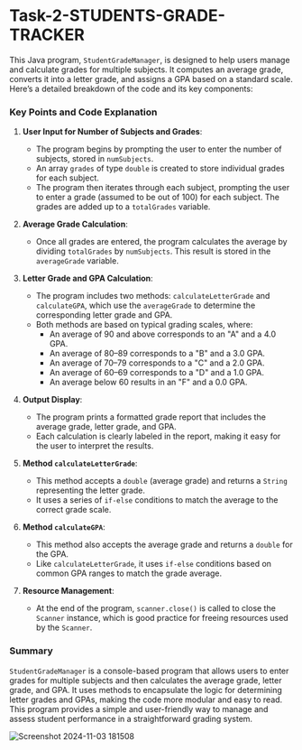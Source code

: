 # Task-2-STUDENTS-GRADE-TRACKER


This Java program, `StudentGradeManager`, is designed to help users manage and calculate grades for multiple subjects. It computes an average grade, converts it into a letter grade, and assigns a GPA based on a standard scale. Here’s a detailed breakdown of the code and its key components:

### Key Points and Code Explanation

1. **User Input for Number of Subjects and Grades**:
   - The program begins by prompting the user to enter the number of subjects, stored in `numSubjects`.
   - An array `grades` of type `double` is created to store individual grades for each subject.
   - The program then iterates through each subject, prompting the user to enter a grade (assumed to be out of 100) for each subject. The grades are added up to a `totalGrades` variable.

2. **Average Grade Calculation**:
   - Once all grades are entered, the program calculates the average by dividing `totalGrades` by `numSubjects`. This result is stored in the `averageGrade` variable.

3. **Letter Grade and GPA Calculation**:
   - The program includes two methods: `calculateLetterGrade` and `calculateGPA`, which use the `averageGrade` to determine the corresponding letter grade and GPA.
   - Both methods are based on typical grading scales, where:
     - An average of 90 and above corresponds to an "A" and a 4.0 GPA.
     - An average of 80–89 corresponds to a "B" and a 3.0 GPA.
     - An average of 70–79 corresponds to a "C" and a 2.0 GPA.
     - An average of 60–69 corresponds to a "D" and a 1.0 GPA.
     - An average below 60 results in an "F" and a 0.0 GPA.

4. **Output Display**:
   - The program prints a formatted grade report that includes the average grade, letter grade, and GPA.
   - Each calculation is clearly labeled in the report, making it easy for the user to interpret the results.

5. **Method `calculateLetterGrade`**:
   - This method accepts a `double` (average grade) and returns a `String` representing the letter grade.
   - It uses a series of `if-else` conditions to match the average to the correct grade scale.

6. **Method `calculateGPA`**:
   - This method also accepts the average grade and returns a `double` for the GPA.
   - Like `calculateLetterGrade`, it uses `if-else` conditions based on common GPA ranges to match the grade average.

7. **Resource Management**:
   - At the end of the program, `scanner.close()` is called to close the `Scanner` instance, which is good practice for freeing resources used by the `Scanner`.

### Summary
`StudentGradeManager` is a console-based program that allows users to enter grades for multiple subjects and then calculates the average grade, letter grade, and GPA. It uses methods to encapsulate the logic for determining letter grades and GPAs, making the code more modular and easy to read. This program provides a simple and user-friendly way to manage and assess student performance in a straightforward grading system.





![Screenshot 2024-11-03 181508](https://github.com/user-attachments/assets/62e9c565-aa7e-42af-86c1-4e956edafff6)

